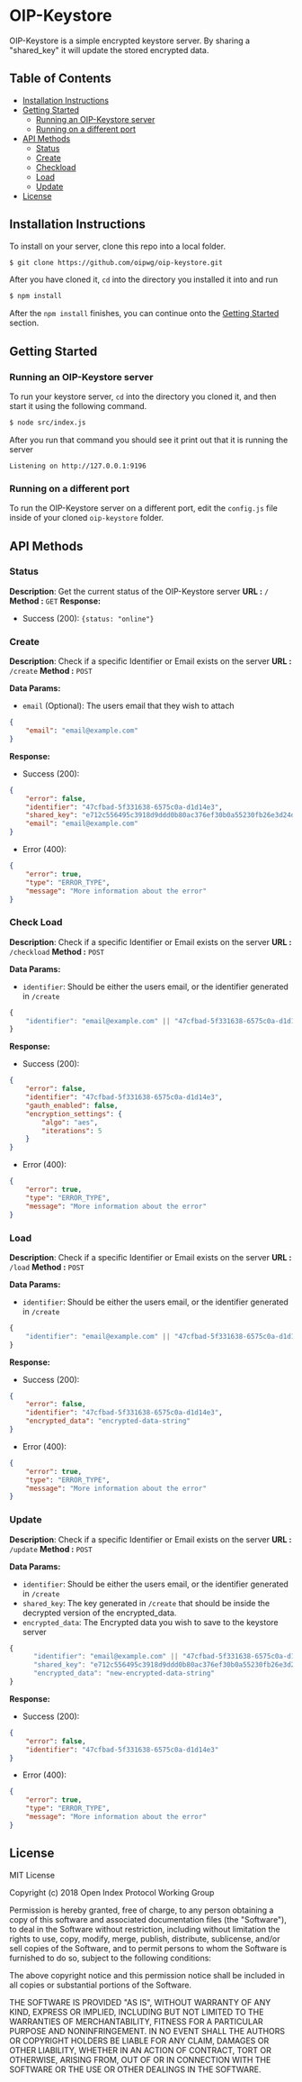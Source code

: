 # OIP-Keystore

OIP-Keystore is a simple encrypted keystore server. By sharing a "shared_key" it will update the stored encrypted data.

## Table of Contents

- [Installation Instructions](https://github.com/oipwg/oip-keystore#installation-instructions)
- [Getting Started](https://github.com/oipwg/oip-keystore#getting-started)
  - [Running an OIP-Keystore server](https://github.com/oipwg/oip-keystore#running-an-oip-keystore-server)
  - [Running on a different port](https://github.com/oipwg/oip-keystore#running-on-a-different-port)
- [API Methods](https://github.com/oipwg/oip-keystore#api-methods)
  - [Status](https://github.com/oipwg/oip-keystore#status)
  - [Create](https://github.com/oipwg/oip-keystore#create)
  - [Checkload](https://github.com/oipwg/oip-keystore#check-load)
  - [Load](https://github.com/oipwg/oip-keystore#load)
  - [Update](https://github.com/oipwg/oip-keystore#update)
- [License](https://github.com/oipwg/oip-keystore#license)

## Installation Instructions

To install on your server, clone this repo into a local folder.

```bash
$ git clone https://github.com/oipwg/oip-keystore.git
```

After you have cloned it, `cd` into the directory you installed it into and run

```bash
$ npm install
```

After the `npm install` finishes, you can continue onto the [Getting Started]() section.

## Getting Started

### Running an OIP-Keystore server

To run your keystore server, `cd` into the directory you cloned it, and then start it using the following command.

```bash
$ node src/index.js
```

After you run that command you should see it print out that it is running the server

```
Listening on http://127.0.0.1:9196
```

### Running on a different port

To run the OIP-Keystore server on a different port, edit the `config.js` file inside of your cloned `oip-keystore` folder.

## API Methods

### Status

**Description**: Get the current status of the OIP-Keystore server
**URL :** `/`
**Method :** `GET`
**Response:**

 - Success (200):  `{status: "online"}`

### Create

**Description**: Check if a specific Identifier or Email exists on the server
**URL :** `/create`
**Method :** `POST`

**Data Params:** 

- `email` (Optional): The users email that they wish to attach 

```json
{ 
    "email": "email@example.com"
}
```

**Response:**

- Success (200):  

```json
{
    "error": false,
    "identifier": "47cfbad-5f331638-6575c0a-d1d14e3",
    "shared_key": "e712c556495c3918d9ddd0b80ac376ef30b0a55230fb26e3d24d8ef73d2604f712baeb8b4bb2f6e3dd14821c47cd3076",
    "email": "email@example.com"
}
```

- Error (400):

```json
{
	"error": true,
	"type": "ERROR_TYPE",
	"message": "More information about the error"
}
```

### Check Load

**Description**: Check if a specific Identifier or Email exists on the server
**URL :** `/checkload`
**Method :** `POST`

**Data Params:** 

- `identifier`: Should be either the users email, or the identifier generated in `/create`

```javascript
{ 
    "identifier": "email@example.com" || "47cfbad-5f331638-6575c0a-d1d14e3"
}
```

**Response:**

- Success (200):  

```json
{
	"error": false,
	"identifier": "47cfbad-5f331638-6575c0a-d1d14e3",
	"gauth_enabled": false,
	"encryption_settings": {
		"algo": "aes",
		"iterations": 5
	}
}
```

- Error (400):

```json
{
	"error": true,
	"type": "ERROR_TYPE",
	"message": "More information about the error"
}
```

### Load

**Description**: Check if a specific Identifier or Email exists on the server
**URL :** `/load`
**Method :** `POST`

**Data Params:** 

- `identifier`: Should be either the users email, or the identifier generated in `/create`

```javascript
{ 
    "identifier": "email@example.com" || "47cfbad-5f331638-6575c0a-d1d14e3"
}
```

**Response:**

- Success (200):  

```json
{
	"error": false,
	"identifier": "47cfbad-5f331638-6575c0a-d1d14e3",
	"encrypted_data": "encrypted-data-string"
}
  ```

- Error (400):

```json
{
	"error": true,
	"type": "ERROR_TYPE",
	"message": "More information about the error"
}
```

### Update

**Description**: Check if a specific Identifier or Email exists on the server
**URL :** `/update`
**Method :** `POST`

**Data Params:** 

- `identifier`: Should be either the users email, or the identifier generated in `/create`
- `shared_key`: The key generated in `/create` that should be inside the decrypted version of the encrypted_data.
- `encrypted_data`: The Encrypted data you wish to save to the keystore server

```javascript
{ 
	  "identifier": "email@example.com" || "47cfbad-5f331638-6575c0a-d1d14e3",
	  "shared_key": "e712c556495c3918d9ddd0b80ac376ef30b0a55230fb26e3d24d8ef73d2604f712baeb8b4bb2f6e3dd14821c47cd3076",
	  "encrypted_data": "new-encrypted-data-string"
}
```

**Response:**

- Success (200):  

```json
{
	"error": false,
	"identifier": "47cfbad-5f331638-6575c0a-d1d14e3"
}
```

- Error (400):

```json
{
	"error": true,
	"type": "ERROR_TYPE",
	"message": "More information about the error"
}
```

## License
MIT License

Copyright (c) 2018 Open Index Protocol Working Group

Permission is hereby granted, free of charge, to any person obtaining a copy
of this software and associated documentation files (the "Software"), to deal
in the Software without restriction, including without limitation the rights
to use, copy, modify, merge, publish, distribute, sublicense, and/or sell
copies of the Software, and to permit persons to whom the Software is
furnished to do so, subject to the following conditions:

The above copyright notice and this permission notice shall be included in all
copies or substantial portions of the Software.

THE SOFTWARE IS PROVIDED "AS IS", WITHOUT WARRANTY OF ANY KIND, EXPRESS OR
IMPLIED, INCLUDING BUT NOT LIMITED TO THE WARRANTIES OF MERCHANTABILITY,
FITNESS FOR A PARTICULAR PURPOSE AND NONINFRINGEMENT. IN NO EVENT SHALL THE
AUTHORS OR COPYRIGHT HOLDERS BE LIABLE FOR ANY CLAIM, DAMAGES OR OTHER
LIABILITY, WHETHER IN AN ACTION OF CONTRACT, TORT OR OTHERWISE, ARISING FROM,
OUT OF OR IN CONNECTION WITH THE SOFTWARE OR THE USE OR OTHER DEALINGS IN THE
SOFTWARE.